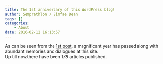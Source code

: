 ```yaml
---
title: The 1st anniversary of this WordPress blog!
author: Semprathlon / Simfae Dean
tags: []
categories:
	- About
date: 2016-02-12 16:13:57
---
```

As can be seen from the [1st post](/?p=1), a magnificant year has passed along with abundant memories and dialogues at this site.  
Up till now,there have been *178* articles published.  